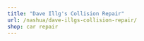 ```yaml
---
title: "Dave Illg's Collision Repair"
url: /nashua/dave-illgs-collision-repair/
shop: car repair
---
```

